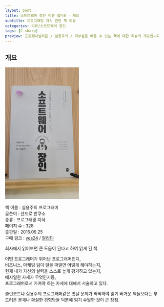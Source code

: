 ```yaml
---
layout: post
title: 소프트웨어 장인 리뷰 챕터0 - 개요
subtitle: 프로그래밍 지식 관련 책 리뷰
categories: 리뷰/소프트웨어 장인
tags: [C-sharp]
preview: 프로페셔널리즘 / 실용주의 / 자부심을 배울 수 있는 책에 대한 리뷰의 개요입니다.
---
```


## 개요

![Image](/assets/images/posts/Books/TheSoftwareCraftsman/cover.jpg)

책 이름 : 실용주의 프로그래머  
글쓴이 : 산드로 만쿠소  
종류 : 프로그래밍 지식  
페이지 수 : 328  
출판일 : 2015.09.25  
구매 링크 : [yes24](http://www.yes24.com/Product/Goods/20461940) / [알라딘](https://www.aladin.co.kr/shop/wproduct.aspx?ItemId=66925855)

회사에서 읽어보면 큰 도움이 된다고 하여 읽게 된 책.  

어떤 프로그래머가 뛰어난 프로그래머인지,  
비즈니스, 마케팅 팀이 일을 떠밀면 어떻게 해야하는지,  
현재 내가 자신의 실력을 스스로 높게 평가하고 있는지,  
애자일한 자세가 무엇인지등,  
프로그래머로서 가져야 하는 자세에 대해서 서술하고 있다. 

클린코드나 실용주의 프로그래머같은 옛날 문체가 딱딱하여 읽기 버거운 책들보다는 부드러운 문체나 확실한 경험담들 덕분에 읽기 수월한 것이 큰 장점.  

